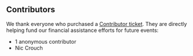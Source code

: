 ## Contributors

We thank everyone who purchased a [Contributor ticket](/attend). They are directly helping fund our financial assistance efforts for future events:

- 1 anonymous contributor
- Nic Crouch